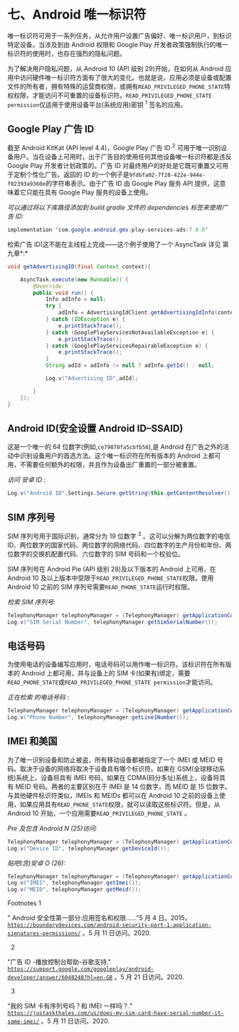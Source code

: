 # 七、Android 唯一标识符

唯一标识符可用于一系列任务，从允许用户设置广告偏好、唯一标识用户，到标识特定设备。当涉及到由 Android 权限和 Google Play 开发者政策强制执行的唯一标识符的使用时，也存在强烈的隐私问题。

为了解决用户隐私问题，从 Android 10 (API 级别 29)开始，在如何从 Android 应用中访问硬件唯一标识符方面有了很大的变化。也就是说，应用必须是设备或配置文件的所有者，拥有特殊的运营商权限，或拥有`READ_PRIVILEGED_PHONE_STATE`特权权限，才能访问不可重置的设备标识符。`READ_PRIVILEGED_PHONE_STATE permission`仅适用于使用设备平台(系统应用)密钥 <sup>1</sup> 签名的应用。

## Google Play 广告 ID

截至 Android KitKat (API level 4.4)，Google Play 广告 ID <sup>2</sup> 可用于唯一识别设备用户。当在设备上可用时，出于广告目的使用任何其他设备唯一标识符都是违反 Google Play 开发者计划政策的。广告 ID 对最终用户的好处是它既可重置又可用于定制个性化广告。返回的 ID 的一个例子是`9fdbfa02-7f28-422e-944e-f02393a9360e`的字符串表示。由于广告 ID 由 Google Play 服务 API 提供，这意味着它只能在具有 Google Play 服务的设备上使用。

*可以通过将以下库路径添加到 build.gradle 文件的 dependencies 标签来使用广告 ID:*

```java
implementation 'com.google.android.gms:play-services-ads:7.0.0'

```

检索广告 ID(这不能在主线程上完成——这个例子使用了一个 AsyncTask 详见 第九章*:*

```java
void getAdvertisingID(final Context context){

    AsyncTask.execute(new Runnable() {
        @Override
        public void run() {
            Info adInfo = null;
            try {
                adInfo = AdvertisingIdClient.getAdvertisingIdInfo(context);
            } catch (IOException e) {
                e.printStackTrace();
            } catch (GooglePlayServicesNotAvailableException e) {
                e.printStackTrace();
            } catch (GooglePlayServicesRepairableException e) {
                e.printStackTrace();
            }
            String adId = adInfo != null ? adInfo.getId() : null;

            Log.v("Advertising ID",adId);

        }
    });
}

```

## Android ID(安全设置 Android ID–SSAID)

这是一个唯一的 64 位数字(例如,`ce79870fa5cbfb56`),是 Android 在广告之外的活动中识别设备用户的首选方法。这个唯一标识符在所有版本的 Android 上都可用，不需要任何额外的权限，并且作为设备出厂重置的一部分被重置。

*访问* *安卓 ID* *:*

```java
Log.v("Android ID",Settings.Secure.getString(this.getContentResolver(), Settings.Secure.ANDROID_ID));

```

## SIM 序列号

SIM 序列号用于国际识别，通常分为 19 位数字 <sup>3</sup> 。这可以分解为两位数字的电信 ID、两位数字的国家代码、两位数字的网络代码、四位数字的生产月份和年份、两位数字的交换机配置代码、六位数字的 SIM 号码和一个校验位。

SIM 序列号在 Android Pie (API 级别 28)及以下版本的 Android 上可用，在 Android 10 及以上版本中受限于`READ_PRIVILEGED_PHONE_STATE`权限。使用 Android 10 之前的 SIM 序列号需要`READ_PHONE_STATE`运行时权限。

*检索 SIM 序列号:*

```java
TelephonyManager telephonyManager = (TelephonyManager) getApplicationContext().getSystemService(Context.TELEPHONY_SERVICE);
Log.v("SIM Serial Number", telephonyManager.getSimSerialNumber());

```

## 电话号码

为使用电话的设备编写应用时，电话号码可以用作唯一标识符。该标识符在所有版本的 Android 上都可用，并与设备上的 SIM 卡(如果有)绑定，需要`READ_PHONE_STATE`或`READ_PRIVILEGED_PHONE_STATE permission`才能访问。

*正在检索* *的电话号码* *:*

```java
TelephonyManager telephonyManager = (TelephonyManager) getApplicationContext().getSystemService(Context.TELEPHONY_SERVICE);
Log.v("Phone Number", telephonyManager.getLine1Number());

```

## IMEI 和美国

为了唯一识别设备和防止被盗，所有移动设备都被指定了一个 IMEI 或 MEID 号码。取决于设备的网络将取决于设备具有哪个标识符。如果在 GSM(全球移动系统)系统上，设备将具有 IMEI 号码，如果在 CDMA(码分多址)系统上，设备将具有 MEID 号码。两者的主要区别在于 IMEI 是 14 位数字，而 MEID 是 15 位数字。与其他硬件标识符类似，IMEIs 和 MEIDs 都可以在 Android 10 之前的设备上使用，如果应用具有`READ_PHONE_STATE`权限，就可以读取这些标识符。但是，从 Android 10 开始，一个应用需要`READ_PRIVILEGED_PHONE_STATE` *。*

*Pre 及包含 Android N (25)访问:*

```java
TelephonyManager telephonyManager = (TelephonyManager) getApplicationContext().getSystemService(Context.TELEPHONY_SERVICE);
Log.v("Device ID", telephonyManager.getDeviceId());

```

*贴吧(含)安卓 O (26):*

```java
TelephonyManager telephonyManager = (TelephonyManager) getApplicationContext().getSystemService(Context.TELEPHONY_SERVICE);
Log.v("IMEI", telephonyManager.getImei());
Log.v("MEID", telephonyManager.getMeid());

```

<aside aria-label="Footnotes" class="FootnoteSection" epub:type="footnotes">Footnotes 1

" Android 安全性第一部分:应用签名和权限……"5 月 4 日。2015， [`https://boundarydevices.com/android-security-part-1-application-signatures-permissions/`](https://boundarydevices.com/android-security-part-1-application-signatures-permissions/) 。5 月 11 日访问。2020.

  2

"广告 ID -播放控制台帮助-谷歌支持." [`https://support.google.com/googleplay/android-developer/answer/6048248?hl=en-GB`](https://support.google.com/googleplay/android-developer/answer/6048248%253Fhl%253Den-GB) 。5 月 21 日访问。2020.

  3

“我的 SIM 卡有序列号吗？和 IMEI 一样吗？." [`https://justaskthales.com/us/does-my-sim-card-have-serial-number-it-same-imei/`](https://justaskthales.com/us/does-my-sim-card-have-serial-number-it-same-imei/) 。5 月 11 日访问。2020.

 </aside>